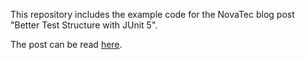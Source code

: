 This repository includes the example code for the NovaTec blog post "Better Test Structure with JUnit 5".

The post can be read [here](http://blog.novatec-gmbh.de/better-test-structure-junit-5/).
